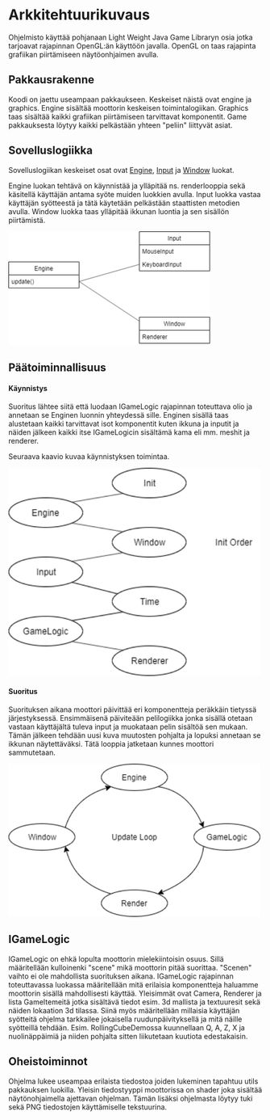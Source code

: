 ﻿# Arkkitehtuurikuvaus

Ohjelmisto käyttää pohjanaan Light Weight Java Game Libraryn osia jotka tarjoavat rajapinnan OpenGL:än käyttöön javalla. OpenGL on taas rajapinta grafiikan piirtämiseen näytöonhjaimen avulla. 

## Pakkausrakenne

Koodi on jaettu useampaan pakkaukseen. Keskeiset näistä ovat engine ja graphics. Engine sisältää moottorin keskeisen toimintalogiikan. Graphics taas sisältää kaikki grafiikan piirtämiseen tarvittavat komponentit.
Game pakkauksesta löytyy kaikki pelkästään yhteen "peliin" liittyvät asiat.

## Sovelluslogiikka

Sovelluslogiikan keskeiset osat ovat [Engine](https://github.com/brontto/ot-LightWeightSaurus/blob/master/LightWeightSaurus/src/main/java/engine/Engine.java), 
[Input](https://github.com/brontto/ot-LightWeightSaurus/blob/master/LightWeightSaurus/src/main/java/engine/Input.java) ja [Window](https://github.com/brontto/ot-LightWeightSaurus/blob/master/LightWeightSaurus/src/main/java/engine/Window.java) luokat. 

Engine luokan tehtävä on käynnistää ja ylläpitää ns. renderlooppia sekä käsitellä käyttäjän antama syöte muiden luokkien avulla. Input luokka vastaa käyttäjän syötteestä ja tätä käytetään pelkästään staattisten metodien avulla. Window luokka taas ylläpitää ikkunan luontia ja sen sisällön piirtämistä. 

<img src="https://github.com/brontto/ot-LightWeightSaurus/blob/master/dokumentaatio/Kuvat/alustavatluokat.png?raw=true" width="400">

## Päätoiminnallisuus

#### Käynnistys

Suoritus lähtee siitä että luodaan IGameLogic rajapinnan toteuttava olio ja annetaan se Enginen luonnin yhteydessä sille. 
Enginen sisällä taas alustetaan kaikki tarvittavat isot komponentit kuten ikkuna ja inputit ja näiden jälkeen kaikki itse IGameLogicin sisältämä kama eli mm. meshit ja renderer.  

Seuraava kaavio kuvaa käynnistyksen toimintaa. 

<img src="https://github.com/brontto/ot-LightWeightSaurus/blob/master/dokumentaatio/Kuvat/kaynnistyskaavio.png?raw=true" width="500">

#### Suoritus

Suorituksen aikana moottori päivittää eri komponentteja peräkkäin tietyssä järjestyksessä. Ensimmäisenä päiviteään pelilogiikka jonka sisällä otetaan vastaan käyttäjältä tuleva input ja muokataan pelin sisältöä sen mukaan. Tämän jälkeen tehdään uusi kuva muutosten pohjalta ja lopuksi annetaan se ikkunan näytettäväksi. Tätä looppia jatketaan kunnes moottori sammutetaan. 

<img src="https://github.com/brontto/ot-LightWeightSaurus/blob/master/dokumentaatio/Kuvat/suorituskaavio.png?raw=true" width="500">

## IGameLogic

IGameLogic on ehkä lopulta moottorin mielekiintoisin osuus. Sillä määritellään kulloinenki "scene" mikä moottorin pitää suorittaa. "Scenen" vaihto ei ole mahdollista suorituksen aikana. 
IGameLogic rajapinnan toteuttavassa luokassa määritellään mitä erilaisia komponentteja haluamme moottorin sisällä mahdollisesti käyttää. Yleisimmät ovat Camera, Renderer ja lista GameItemeitä jotka sisältävä tiedot esim. 3d mallista ja textuuresit sekä näiden lokaation 3d tilassa.
Siinä myös määritellään millaisia käyttäjän syötteitä ohjelma tarkkailee jokaisella ruudunpäivityksellä ja mitä näille syötteillä tehdään. Esim. RollingCubeDemossa kuunnellaan Q, A, Z, X ja nuolinäppäimiä ja niiden pohjalta sitten liikutetaan kuutiota edestakaisin.   

## Oheistoiminnot

Ohjelma lukee useampaa erilaista tiedostoa joiden lukeminen tapahtuu utils pakkauksen luokilla. Yleisin tiedostyyppi moottorissa on shader joka sisältää näytönohjaimella ajettavan ohjelman. Tämän lisäksi ohjelmasta löytyy tuki sekä PNG tiedostojen käyttämiselle tekstuurina. 
